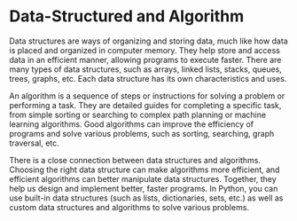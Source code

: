 # Data-Structured and Algorithm

Data structures are ways of organizing and storing data, much like how data is placed and organized in computer memory. They help store and access data in an efficient manner, allowing programs to execute faster. There are many types of data structures, such as arrays, linked lists, stacks, queues, trees, graphs, etc. Each data structure has its own characteristics and uses.

An algorithm is a sequence of steps or instructions for solving a problem or performing a task. They are detailed guides for completing a specific task, from simple sorting or searching to complex path planning or machine learning algorithms. Good algorithms can improve the efficiency of programs and solve various problems, such as sorting, searching, graph traversal, etc.

There is a close connection between data structures and algorithms. Choosing the right data structure can make algorithms more efficient, and efficient algorithms can better manipulate data structures. Together, they help us design and implement better, faster programs. In Python, you can use built-in data structures (such as lists, dictionaries, sets, etc.) as well as custom data structures and algorithms to solve various problems.
